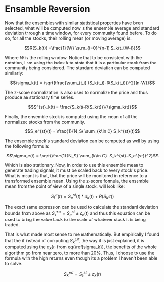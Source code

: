 # Ensamble Reversion

Now that the ensembles with similar statistical properties have been selected, what will be
computed now is the ensemble average and standard deviation through a time window, for 
every community found before. To do so, for all the stocks, their rolling
mean (or moving average) is:

$$R(S_k(t)) =\frac{1}{W} \sum_{i=0}^{n-1} S_k(t_{W-i})$$

Where $W$ is the rolling window. Notice that to be consistent with the notation, 
I am using the index $k$ to state that it is a particular stock from the community 
being considered. The standard deviation can be computed similarly: 

$$\sigma_k(t) = \sqrt{\frac{\sum_{t_i} (S_k(t_i)-R(S_k(t_i)))^2}{n-W}}$$ 

The z-score normalization is also used to normalize the price and thus produce an stationary 
time series. 

$$S^{st}_k(t) = \frac{S_k(t)-R(S_k(t))}{\sigma_k(t)}$$

Finally, the ensemble stock is computed using the mean of all the normalized stocks 
from the community. 

$$S_e^{st}(t) = \frac{1}{N_S} \sum_{k\in C} S_k^{st}(t)$$

The ensemble stock's standard deviation can be computed as well by using the following formula: 

$$\sigma_e(t) = \sqrt{\frac{1}{N_S} \sum_{k\in C} (S_k^{st}-S_e^{st})^2}$$

Which is also stationary. Now, in order to use this ensemble mean to generate trading signals, 
it must be scaled back to every stock's price. What is meant is that, that the price will 
be monitored in reference to a transformed ensemble mean. Using the z-score formula, 
the ensemble mean from the point of view of a single stock, will look like: 

$$S_k^{e}(t) = S_e^{st}(t)*\sigma_k(t) + R(S_k(t))$$ 

The exact same expression can be used to calculate the standard deviation bounds from above as
$S_{k}^{\pm\sigma}=S_{e}^{st}\pm\sigma_e(t)$ and thus this equation can 
be used to bring the value back to the scale of whatever stock it is being traded.  

That is what made most sense to me mathematically. But empirically I found that the if instead 
of computing $S_{k}^{\pm\sigma}$, the way it is just explained, it is computed using the $\sigma_k(t)$ 
from eq(\ref{sigma_k}), the benefits of the whole algorithm go from near zero, to more than $20\%$. 
Thus, I choose to use the formula with the high returns even though its a problem I haven't been 
able to solve. 

$$S_{k}^{\pm\sigma}=S_{e}^{st}\pm\sigma_k(t)$$

